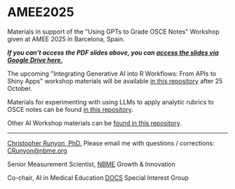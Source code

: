 # AMEE2025

Materials in support of the "Using GPTs to Grade OSCE Notes" Workshop given at AMEE 2025 in Barcelona, Spain.

***If you can't access the PDF slides above, you can [access the slides via Google Drive here.](https://drive.google.com/file/d/1ZtttfWqKqW5Zro0ttcc7zKc1CveGSPfH/view?usp=drivesdk)***

The upcoming "Integrating Generative AI into R Workflows: From APIs to Shiny Apps" workshop materials will be available [in this repository](https://github.com/runyoncr/AIMECON_R_LLM_Workshop) after 25 October.

Materials for experimenting with using LLMs to apply analytic rubrics to OSCE notes can be found [in this repository](https://github.com/runyoncr/GPT_Study_Materials). 

Other AI Workshop materials can be [found in this repository](https://github.com/runyoncr/GEA_GPT_Materials).

---

[Christopher Runyon, PhD.](https://www.linkedin.com/in/runyonchristopher/) Please email me with questions / corrections: [CRunyon@nbme.org](mailto:CRunyon@nbme.org)

Senior Measurement Scientist, [NBME](https://www.nbme.org/) Growth & Innovation

Co-chair, AI in Medical Education [DOCS](https://www.directorsofclinicalskillseducation.org/) Special Interest Group
